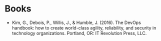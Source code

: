 # Books

* Kim, G., Debois, P., Willis, J., & Humble, J. (2016). The DevOps handbook: how to create world-class agility, reliability, and security in technology organizations. Portland, OR: IT Revolution Press, LLC.